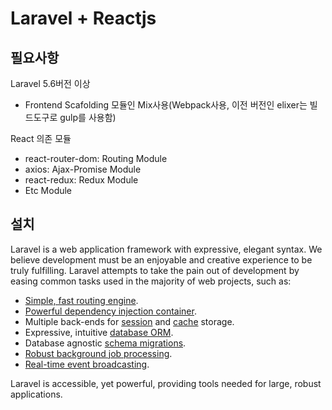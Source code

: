 # Laravel + Reactjs

## 필요사항

Laravel 5.6버전 이상
- Frontend Scafolding 모듈인 Mix사용(Webpack사용, 이전 버전인 elixer는 빌드도구로 gulp를 사용함)

React 의존 모듈
- react-router-dom: Routing Module
- axios: Ajax-Promise Module
- react-redux: Redux Module
- Etc Module




## 설치

Laravel is a web application framework with expressive, elegant syntax. We believe development must be an enjoyable and creative experience to be truly fulfilling. Laravel attempts to take the pain out of development by easing common tasks used in the majority of web projects, such as:

- [Simple, fast routing engine](https://laravel.com/docs/routing).
- [Powerful dependency injection container](https://laravel.com/docs/container).
- Multiple back-ends for [session](https://laravel.com/docs/session) and [cache](https://laravel.com/docs/cache) storage.
- Expressive, intuitive [database ORM](https://laravel.com/docs/eloquent).
- Database agnostic [schema migrations](https://laravel.com/docs/migrations).
- [Robust background job processing](https://laravel.com/docs/queues).
- [Real-time event broadcasting](https://laravel.com/docs/broadcasting).

Laravel is accessible, yet powerful, providing tools needed for large, robust applications.
